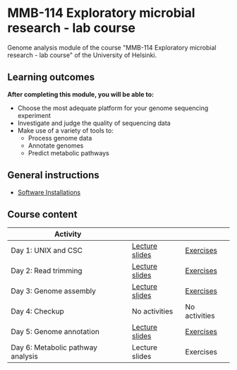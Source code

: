 # MMB-114 Exploratory microbial research - lab course

Genome analysis module of the course "MMB-114 Exploratory microbial research - lab course" of the University of Helsinki.

## Learning outcomes

**After completing this module, you will be able to:**
* Choose the most adequate platform for your genome sequencing experiment
* Investigate and judge the quality of sequencing data
* Make use of a variety of tools to:
    * Process genome data
    * Annotate genomes
    * Predict metabolic pathways

## General instructions

* [Software Installations](00-software-installations.md)

## Course content

Activity                          |                                                     |                                      |
--------------------------------- | --------------------------------------------------- | ------------------------------------ |
Day 1: UNIX and CSC               | [Lecture slides](lectures/01_UNIX_and_CSC.pdf)      | [Exercises](01-UNIX-and-CSC.md)      |
Day 2: Read trimming              | [Lecture slides](lectures/02_Read_trimming.pdf)     | [Exercises](02-Read-trimming.md)     |
Day 3: Genome assembly            | [Lecture slides](lectures/03_Genome_assembly.pdf)   | [Exercises](03-Genome-assembly.md)   |
Day 4: Checkup                    | No activities                                       | No activities                        |
Day 5: Genome annotation          | [Lecture slides](lectures/05_Genome_annotation.pdf) | [Exercises](05-Genome-annotation.md) |
Day 6: Metabolic pathway analysis | Lecture slides                                      | Exercises                            |

<!-- * [Extra activities: mapping and RAST](07-Extra-activities.md) -->
